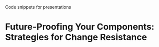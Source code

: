 Code snippets for presentations

# Future-Proofing Your Components: ​Strategies for Change Resistance​
